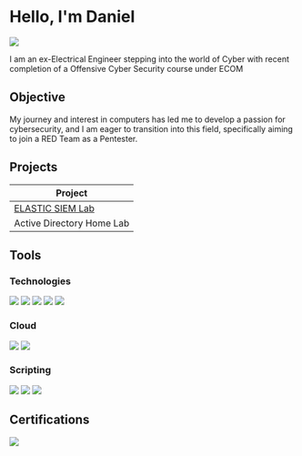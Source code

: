# Hello, I'm Daniel
<a href="https://linkedin.com/in/daniel-gurov"><img src="https://img.shields.io/badge/-LinkedIn-0072b1?&style=for-the-badge&logo=linkedin&logoColor=white" /></a>

I am an ex-Electrical Engineer stepping into the world of Cyber with recent completion of a Offensive Cyber Security course under ECOM

## Objective

My journey and interest in computers has led me to develop a passion for cybersecurity, and I am eager to transition into this field, specifically aiming to join a RED Team as a Pentester.

## Projects

| Project                                         |
|-----------------------------------------------|
| <a href="https://github.com/danielgee0415/ElasticSIEM">ELASTIC SIEM Lab</a>          |
| Active Directory Home Lab                     |

## Tools

### Technologies
<div>
    <img src="https://img.shields.io/badge/-Burp%20Suite-FF6F00?&style=for-the-badge&logo=Burp%20Suite&logoColor=white" />
    <img src="https://img.shields.io/badge/-Wireshark-1679A7?&style=for-the-badge&logo=Wireshark&logoColor=white" />
    <img src="https://img.shields.io/badge/-Docker-2496ED?&style=for-the-badge&logo=Docker&logoColor=white" />
    <img src="https://img.shields.io/badge/-Active%20Directory-0078D4?&style=for-the-badge&logo=Microsoft%20Azure&logoColor=white" />
    <img src="https://img.shields.io/badge/-Metasploit-0078D4?&style=for-the-badge&logo=Metasploit&logoColor=white" />
</div>

### Cloud
<div>
    <img src="https://img.shields.io/badge/-Amazon%20AWS-232F3E?&style=for-the-badge&logo=Amazon%20AWS&logoColor=white" />
    <img src="https://img.shields.io/badge/-Elastic-005571?&style=for-the-badge&logo=Elastic&logoColor=white" />
</div>

### Scripting
<div>
    <img src="https://img.shields.io/badge/-Python-3776AB?&style=for-the-badge&logo=Python&logoColor=white" />
    <img src="https://img.shields.io/badge/-Bash-4EAA25?&style=for-the-badge&logo=GNU%20Bash&logoColor=white" />
    <img src="https://img.shields.io/badge/-PowerShell-5391FE?&style=for-the-badge&logo=PowerShell&logoColor=white" />
</div>

## Certifications
<div>
    <img src="https://img.shields.io/badge/-Offensive%20Security-FF0000?&style=for-the-badge&logo=Offensive%20Security&logoColor=white" />
</div>
